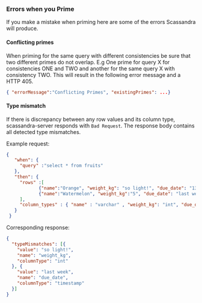 ### Errors when you Prime

If you make a mistake when priming here are some of the errors Scassandra will produce.

#### Conflicting primes

When priming for the same query with different consistencies be sure that two different primes do not overlap. E.g One prime for query X for consistencies ONE and TWO and another for the same query X with consistency TWO. This will result in the following error message and a HTTP 405.

```json
{ "errorMessage":"Conflicting Primes", "existingPrimes": ...}
```

#### Type mismatch

If there is discrepancy between any row values and its column type, scassandra-server responds with ``Bad Request``. The response body contains all detected type mismatches.

Example request:

```json
{
   "when": {
     "query" :"select * from fruits"
   },
   "then": {
     "rows" :[
            {"name":"Orange", "weight_kg": "so light!", "due_date": "1399931804"},
            {"name":"Watermelon", "weight_kg":"5", "due_date": "last week"}
     ],
     "column_types" : { "name" : "varchar" , "weight_kg": "int", "due_date": "timestamp"}
   }
 }
```

Corresponding response:

```json
{
  "typeMismatches": [{
    "value": "so light!",
    "name": "weight_kg",
    "columnType": "int"
  }, {
    "value": "last week",
    "name": "due_date",
    "columnType": "timestamp"
  }]
}
```
